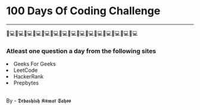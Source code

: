 # 100 Days Of Coding Challenge

_________________________________________________________________________
👨💻👨💻👨💻👨💻👨💻👨💻👨💻👨💻👨💻👨💻👨💻👨💻👨💻👨💻👨💻

### Atleast one question a day from the following sites
<li>Geeks For Geeks</li>
<li>LeetCode</li>
<li>HackerRank</li>
<li>Prepbytes</li><br/>
 
By - 𝕯𝖊𝖇𝖆𝖘𝖍𝖎𝖘𝖍 𝕶𝖚𝖒𝖆𝖗 𝕾𝖆𝖍𝖔𝖔
